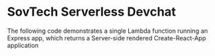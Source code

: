 # SovTech Serverless Devchat

The following code demonstrates a single Lambda function running an Express app,
which returns a Server-side rendered Create-React-App application

